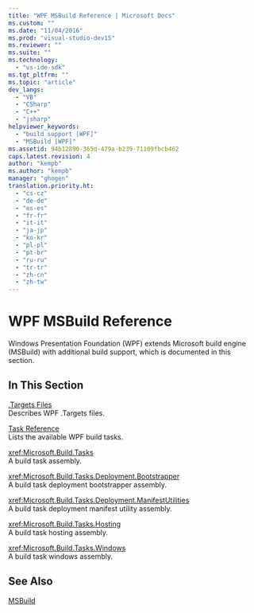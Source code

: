 ```yaml
---
title: "WPF MSBuild Reference | Microsoft Docs"
ms.custom: ""
ms.date: "11/04/2016"
ms.prod: "visual-studio-dev15"
ms.reviewer: ""
ms.suite: ""
ms.technology: 
  - "vs-ide-sdk"
ms.tgt_pltfrm: ""
ms.topic: "article"
dev_langs: 
  - "VB"
  - "CSharp"
  - "C++"
  - "jsharp"
helpviewer_keywords: 
  - "build support [WPF]"
  - "MSBuild [WPF]"
ms.assetid: 94b12890-365d-479a-b239-71109fbcb462
caps.latest.revision: 4
author: "kempb"
ms.author: "kempb"
manager: "ghogen"
translation.priority.ht: 
  - "cs-cz"
  - "de-de"
  - "es-es"
  - "fr-fr"
  - "it-it"
  - "ja-jp"
  - "ko-kr"
  - "pl-pl"
  - "pt-br"
  - "ru-ru"
  - "tr-tr"
  - "zh-cn"
  - "zh-tw"
---
```

# WPF MSBuild Reference
Windows Presentation Foundation (WPF) extends Microsoft build engine (MSBuild) with additional build support, which is documented in this section.  
  
## In This Section  
 [.Targets Files](../msbuild/wpf-dot-targets-files.md)  
 Describes WPF .Targets files.  
  
 [Task Reference](../msbuild/wpf-msbuild-task-reference.md)  
 Lists the available WPF build tasks.  
  
 <xref:Microsoft.Build.Tasks>  
 A build task assembly.  
  
 <xref:Microsoft.Build.Tasks.Deployment.Bootstrapper>  
 A build task deployment bootstrapper assembly.  
  
 <xref:Microsoft.Build.Tasks.Deployment.ManifestUtilities>  
 A build task deployment manifest utility assembly.  
  
 <xref:Microsoft.Build.Tasks.Hosting>  
 A build task hosting assembly.  
  
 <xref:Microsoft.Build.Tasks.Windows>  
 A build task windows assembly.  
  
## See Also  
 [MSBuild](http://msdn.microsoft.com/en-us/7c49aba1-ee6c-47d8-9de1-6f29a906e20b)
